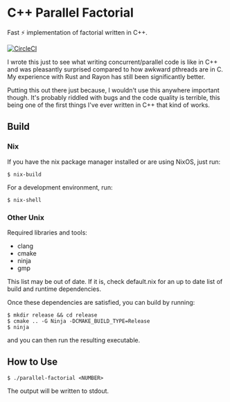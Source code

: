 # C++ Parallel Factorial

Fast ⚡ implementation of factorial written in C++.

[![CircleCI](https://circleci.com/gh/doggodoge/cpp-parallel-factorial/tree/main.svg?style=svg)](https://circleci.com/gh/doggodoge/cpp-parallel-factorial/tree/main)

I wrote this just to see what writing concurrent/parallel code is like in C++
and was pleasantly surprised compared to how awkward pthreads are in C. My
experience with Rust and Rayon has still been significantly better.

Putting this out there just because, I wouldn't use this anywhere important
though. It's probably riddled with bugs and the code quality is terrible, this
being one of the first things I've ever written in C++ that kind of works.

## Build

### Nix

If you have the nix package manager installed or are using NixOS, just run:

```shell
$ nix-build
```

For a development environment, run:

```shell
$ nix-shell
```

### Other Unix

Required libraries and tools:

- clang
- cmake
- ninja
- gmp

This list may be out of date. If it is, check default.nix for an up to date
list of build and runtime dependencies.

Once these dependencies are satisfied, you can build by running:

```
$ mkdir release && cd release
$ cmake .. -G Ninja -DCMAKE_BUILD_TYPE=Release
$ ninja
```

and you can then run the resulting executable.

## How to Use

```shell
$ ./parallel-factorial <NUMBER>
```

The output will be written to stdout.

